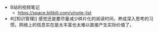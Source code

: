 - B站的视频笔记
    - https://space.bilibili.com/v/note-list
- #[[知识管理]] 感觉还是要尽量减少碎片化的阅读时间，养成深入思考的习惯。网络上的信息实在是太丰富也太难以直接产生实际价值了。
